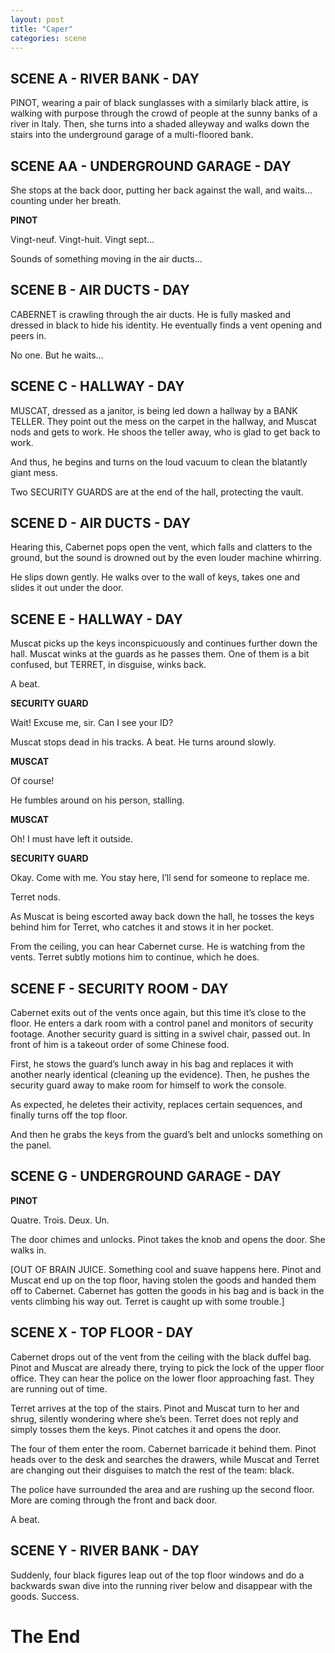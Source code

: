 ```yaml
---
layout: post
title: "Caper"
categories: scene
---
```


## SCENE A - RIVER BANK - DAY

PINOT, wearing a pair of black sunglasses with a similarly black attire, is walking with purpose through the crowd of people at the sunny banks of a river in Italy. Then, she turns into a shaded alleyway and walks down the stairs into the underground garage of a multi-floored bank.

## SCENE AA - UNDERGROUND GARAGE - DAY

She stops at the back door, putting her back against the wall, and waits…counting under her breath.

**PINOT**

Vingt-neuf. Vingt-huit. Vingt sept…

Sounds of something moving in the air ducts…

## SCENE B - AIR DUCTS - DAY

CABERNET is crawling through the air ducts. He is fully masked and dressed in black to hide his identity. He eventually finds a vent opening and peers in.

No one. But he waits…

## SCENE C - HALLWAY - DAY

MUSCAT, dressed as a janitor, is being led down a hallway by a BANK TELLER. They point out the mess on the carpet in the hallway, and Muscat nods and gets to work. He shoos the teller away, who is glad to get back to work.

And thus, he begins and turns on the loud vacuum to clean the blatantly giant mess.

Two SECURITY GUARDS are at the end of the hall, protecting the vault.

## SCENE D - AIR DUCTS - DAY

Hearing this, Cabernet pops open the vent, which falls and clatters to the ground, but the sound is drowned out by the even louder machine whirring.

He slips down gently. He walks over to the wall of keys, takes one and slides it out under the door.

## SCENE E - HALLWAY - DAY

Muscat picks up the keys inconspicuously and continues further down the hall. Muscat winks at the guards as he passes them. One of them is a bit confused, but TERRET, in disguise, winks back.

A beat.

**SECURITY GUARD**

Wait! Excuse me, sir. Can I see your ID?

Muscat stops dead in his tracks. A beat. He turns around slowly.

**MUSCAT**

Of course!

He fumbles around on his person, stalling.

**MUSCAT**

Oh! I must have left it outside.

**SECURITY GUARD**

Okay. Come with me. You stay here, I’ll send for someone to replace me.

Terret nods.

As Muscat is being escorted away back down the hall, he tosses the keys behind him for Terret, who catches it and stows it in her pocket.

From the ceiling, you can hear Cabernet curse. He is watching from the vents. Terret subtly motions him to continue, which he does.

## SCENE F - SECURITY ROOM - DAY

Cabernet exits out of the vents once again, but this time it’s close to the floor. He enters a dark room with a control panel and monitors of security footage. Another security guard is sitting in a swivel chair, passed out. In front of him is a takeout order of some Chinese food.

First, he stows the guard’s lunch away in his bag and replaces it with another nearly identical (cleaning up the evidence). Then, he pushes the security guard away to make room for himself to work the console.

As expected, he deletes their activity, replaces certain sequences, and finally turns off the top floor.

And then he grabs the keys from the guard’s belt and unlocks something on the panel.

## SCENE G - UNDERGROUND GARAGE - DAY

**PINOT**

Quatre. Trois. Deux. Un.

The door chimes and unlocks. Pinot takes the knob and opens the door. She walks in.

[OUT OF BRAIN JUICE. Something cool and suave happens here. Pinot and Muscat end up on the top floor, having stolen the goods and handed them off to Cabernet. Cabernet has gotten the goods in his bag and is back in the vents climbing his way out. Terret is caught up with some trouble.]

## SCENE X - TOP FLOOR - DAY

Cabernet drops out of the vent from the ceiling with the black duffel bag. Pinot and Muscat are already there, trying to pick the lock of the upper floor office. They can hear the police on the lower floor approaching fast. They are running out of time.

Terret arrives at the top of the stairs. Pinot and Muscat turn to her and shrug, silently wondering where she’s been. Terret does not reply and simply tosses them the keys. Pinot catches it and opens the door.

The four of them enter the room. Cabernet barricade it behind them. Pinot heads over to the desk and searches the drawers, while Muscat and Terret are changing out their disguises to match the rest of the team: black.

The police have surrounded the area and are rushing up the second floor. More are coming through the front and back door.

A beat.

## SCENE Y - RIVER BANK - DAY

Suddenly, four black figures leap out of the top floor windows and do a backwards swan dive into the running river below and disappear with the goods. Success.

# The End
